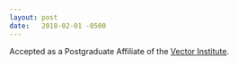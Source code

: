 ```yaml
---
layout: post
date:   2018-02-01 -0500
---
```

Accepted as a Postgraduate Affiliate of the [Vector Institute](http://vectorinstitute.ai).
